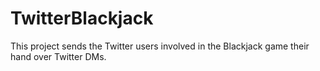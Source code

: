 # TwitterBlackjack

This project sends the Twitter users involved in the Blackjack game their hand over Twitter DMs. 
